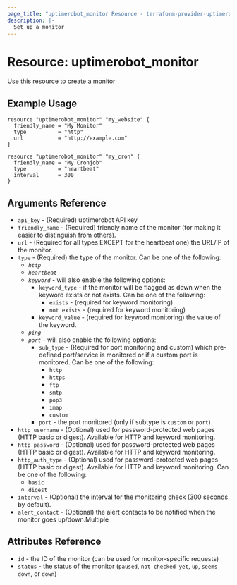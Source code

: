 ```yaml
---
page_title: "uptimerobot_monitor Resource - terraform-provider-uptimerobot"
description: |-
  Set up a monitor
---
```


# Resource: uptimerobot_monitor

Use this resource to create a monitor

## Example Usage

```hcl
resource "uptimerobot_monitor" "my_website" {
  friendly_name = "My Monitor"
  type          = "http"
  url           = "http://example.com"
}

resource "uptimerobot_monitor" "my_cron" {
  friendly_name = "My Cronjob"
  type          = "heartbeat"
  interval      = 300
}
```

## Arguments Reference

* `api_key` - (Required) uptimerobot API key
* `friendly_name` - (Required) friendly name of the monitor (for making it easier to distinguish from others).
* `url` - (Required for all types EXCEPT for the heartbeat one) the URL/IP of the monitor.
* `type` - (Required) the type of the monitor. Can be one of the following:
  - *`http`*
  - *`heartbeat`*
  - *`keyword`* - will also enable the following options:
    - `keyword_type` - if the monitor will be flagged as down when the keyword exists or not exists. Can be one of the following:
      - `exists` -  (required for keyword monitoring)
      - `not exists` -  (required for keyword monitoring)  
    - `keyword_value` -  (required for keyword monitoring) the value of the keyword.
  - *`ping`*
  - *`port`* - will also enable the following options:
    - `sub_type` - (Required for port monitoring and custom) which pre-defined port/service is monitored or if a custom port is monitored. Can be one of the following:
      - `http`
      - `https`
      - `ftp`
      - `smtp`
      - `pop3`
      - `imap`
      - `custom`
    - `port` - the port monitored (only if subtype is `custom` or `port`)
* `http_username` - (Optional) used for password-protected web pages (HTTP basic or digest). Available for HTTP and keyword monitoring.
* `http_password` - (Optional) used for password-protected web pages (HTTP basic or digest). Available for HTTP and keyword monitoring.
* `http_auth_type` - (Optional) used for password-protected web pages (HTTP basic or digest). Available for HTTP and keyword monitoring. Can be one of the following:
  - `basic`
  - `digest`
* `interval` - (Optional) the interval for the monitoring check (300 seconds by default).
* `alert_contact` - (Optional) the alert contacts to be notified when the monitor goes up/down.Multiple

## Attributes Reference

* `id` - the ID of the monitor (can be used for monitor-specific requests)
* `status` - the status of the monitor (`paused`, `not checked yet`, `up`, `seems down`, or `down`)
